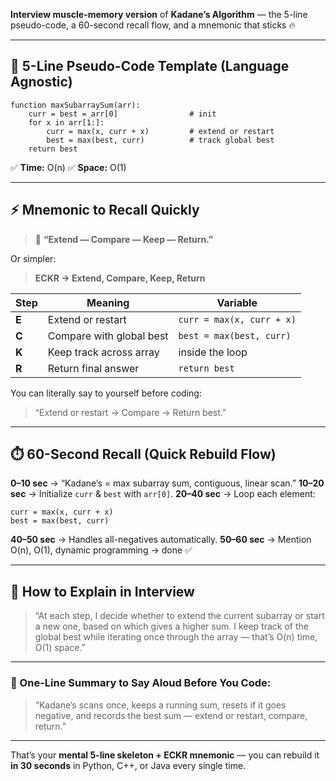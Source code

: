 **Interview muscle-memory version** of **Kadane’s Algorithm** — the 5-line pseudo-code, a 60-second recall flow, and a mnemonic that sticks 🔥

---

## 🧠 **5-Line Pseudo-Code Template (Language Agnostic)**

```
function maxSubarraySum(arr):
    curr = best = arr[0]                # init
    for x in arr[1:]:
        curr = max(x, curr + x)         # extend or restart
        best = max(best, curr)          # track global best
    return best
```

✅ **Time:** O(n)
✅ **Space:** O(1)

---

## ⚡ **Mnemonic to Recall Quickly**

> 🧩 **“Extend — Compare — Keep — Return.”**

Or simpler:

> **ECKR → Extend, Compare, Keep, Return**

| Step  | Meaning                  | Variable                  |
| ----- | ------------------------ | ------------------------- |
| **E** | Extend or restart        | `curr = max(x, curr + x)` |
| **C** | Compare with global best | `best = max(best, curr)`  |
| **K** | Keep track across array  | inside the loop           |
| **R** | Return final answer      | `return best`             |

You can literally say to yourself before coding:

> “Extend or restart → Compare → Return best.”

---

## ⏱️ **60-Second Recall (Quick Rebuild Flow)**

**0–10 sec** → “Kadane’s = max subarray sum, contiguous, linear scan.”
**10–20 sec** → Initialize `curr` & `best` with `arr[0]`.
**20–40 sec** → Loop each element:

```text
curr = max(x, curr + x)
best = max(best, curr)
```

**40–50 sec** → Handles all-negatives automatically.
**50–60 sec** → Mention O(n), O(1), dynamic programming → done ✅

---

## 💬 **How to Explain in Interview**

> “At each step, I decide whether to extend the current subarray or start a new one, based on which gives a higher sum.
> I keep track of the global best while iterating once through the array — that’s O(n) time, O(1) space.”

---

### 🧩 One-Line Summary to Say Aloud Before You Code:

> “Kadane’s scans once, keeps a running sum, resets if it goes negative, and records the best sum — extend or restart, compare, return.”

---

That’s your **mental 5-line skeleton + ECKR mnemonic** —
you can rebuild it **in 30 seconds** in Python, C++, or Java every single time.
